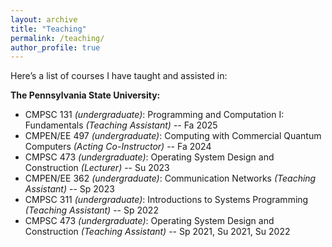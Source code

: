 ```yaml
---
layout: archive
title: "Teaching"
permalink: /teaching/
author_profile: true
---
```


Here’s a list of courses I have taught and assisted in:

**The Pennsylvania State University:**
  * CMPSC 131 _(undergraduate)_: Programming and Computation I: Fundamentals _(Teaching Assistant)_ -- Fa 2025
  * CMPEN/EE 497 _(undergraduate)_: Computing with Commercial Quantum Computers _(Acting Co-Instructor)_ -- Fa 2024
  * CMPSC 473 _(undergraduate)_: Operating System Design and Construction _(Lecturer)_ -- Su 2023
  * CMPEN/EE 362 _(undergraduate)_: Communication Networks _(Teaching Assistant)_ -- Sp 2023
  * CMPSC 311 _(undergraduate)_: Introductions to Systems Programming _(Teaching Assistant)_ -- Sp 2022
  * CMPSC 473 _(undergraduate)_: Operating System Design and Construction _(Teaching Assistant)_ -- Sp 2021, Su 2021, Su 2022
